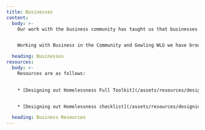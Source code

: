 ```yaml
---
title: Businesses
content:
  body: >-
    Our work with the business community has taught us that businesses have a wider purpose; as employers they can contribute to our ambition of Designing out Homelessness because access to good employment can act as a preventative measure as well as a sustainable route out of homelessness. 


    Working with Business in the Community and Gowling WLG we have brought together  practical steps that businesses can take to help prevent and tackle homelessness. These steps have been compiled into a toolkit to support employers to consider how they can implement actions as part of their day to day activities, to prevent homelessness within their workforce, give practical help to employees when issues arise, and create pathways to employment for people who have experienced homelessness.

  heading: Businesses
resources:
  body: >-
    Resources are as follows:
    

    * [Designing out Homelessness Full Toolkit](/assets/resources/desiging-out-homelessness-full-toolkit.pdf)


    * [Designing out Homelessness checklist](/assets/resources/designing-out-homelessness-checklist.pdf)

  heading: Business Resources
---
```


